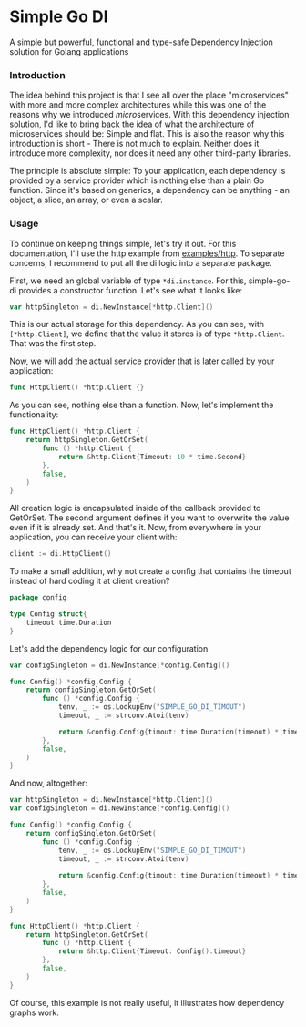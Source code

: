 # Simple Go DI

A simple but powerful, functional and type-safe Dependency Injection solution for Golang applications

### Introduction

The idea behind this project is that I see all over the place "microservices" with more and more complex architectures while this was one of the reasons why we introduced *micro*services. With this dependency injection solution, I'd like to bring back the idea of what the architecture of microservices should be: Simple and flat. This is also the reason why this introduction is short - There is not much to explain. Neither does it introduce more complexity, nor does it need any other third-party libraries.

The principle is absolute simple: To your application, each dependency is provided by a service provider which is nothing else than a plain Go function. Since it's based on generics, a dependency can be anything - an object, a slice, an array, or even a scalar.

### Usage

To continue on keeping things simple, let's try it out. For this documentation, I'll use the http example from [examples/http](examples/http). To separate concerns, I recommend to put all the di logic into a separate package.

First, we need an global variable of type `*di.instance`. For this, simple-go-di provides a constructor function. Let's see what it looks like:

```Go
var httpSingleton = di.NewInstance[*http.Client]()
```
This is our actual storage for this dependency. As you can see, with `[*http.Client]`, we define that the value it stores is of type `*http.Client`. That was the first step.

Now, we will add the actual service provider that is later called by your application:

```Go
func HttpClient() *http.Client {}
```
As you can see, nothing else than a function. Now, let's implement the functionality:

```Go 
func HttpClient() *http.Client {
    return httpSingleton.GetOrSet(
        func () *http.Client { 
            return &http.Client{Timeout: 10 * time.Second}
        },
        false,
    )
}
```

All creation logic is encapsulated inside of the callback provided to GetOrSet. The second argument defines if you want to overwrite the value even if it is already set. And that's it. Now, from everywhere in your application, you can receive your client with:

```Go
client := di.HttpClient()
```

To make a small addition, why not create a config that contains the timeout instead of hard coding it at client creation?

```Go
package config

type Config struct{
    timeout time.Duration
}
```

Let's add the dependency logic for our configuration

```Go
var configSingleton = di.NewInstance[*config.Config]()

func Config() *config.Config {
    return configSingleton.GetOrSet(
        func () *config.Config {
            tenv, _ := os.LookupEnv("SIMPLE_GO_DI_TIMOUT")
            timeout, _ := strconv.Atoi(tenv)

            return &config.Config{timout: time.Duration(timeout) * time.Second}
        },
        false,
    )
}
```

And now, altogether:

```Go
var httpSingleton = di.NewInstance[*http.Client]()
var configSingleton = di.NewInstance[*config.Config]()

func Config() *config.Config {
    return configSingleton.GetOrSet(
        func () *config.Config {
            tenv, _ := os.LookupEnv("SIMPLE_GO_DI_TIMOUT")
            timeout, _ := strconv.Atoi(tenv)
            
            return &config.Config{timout: time.Duration(timeout) * time.Second}
        },
        false,
    )
}

func HttpClient() *http.Client {
    return httpSingleton.GetOrSet(
        func () *http.Client {
            return &http.Client{Timeout: Config().timeout}
        },
        false,
    )
}
```

Of course, this example is not really useful, it illustrates how dependency graphs work.